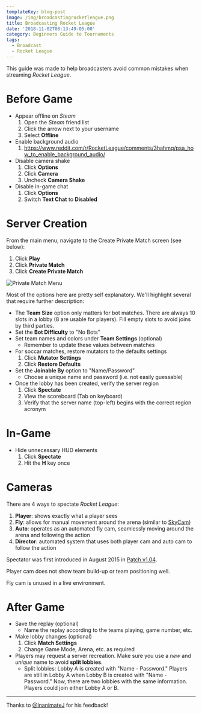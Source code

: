 ```yaml
---
templateKey: blog-post
image: /img/broadcastingrocketleague.png
title: Broadcasting Rocket League
date: '2018-11-02T08:13:49-05:00'
category: Beginners Guide to Tournaments
tags:
  - Broadcast
  - Rocket League
---
```

This guide was made to help broadcasters avoid common mistakes when streaming *Rocket League*.

# Before Game

* Appear offline on *Steam*
   1. Open the *Steam* friend list
   2. Click the arrow next to your username
   3. Select **Offline**
* Enable background audio
   1. https://www.reddit.com/r/RocketLeague/comments/3hahmq/psa_how_to_enable_background_audio/
* Disable camera shake
   1. Click **Options**
   2. Click **Camera**
   3. Uncheck **Camera Shake**
* Disable in-game chat
   1. Click **Options**
   2. Switch **Text Chat** to **Disabled**

# Server Creation

From the main menu, navigate to the Create Private Match screen (see below): 

1. Click **Play**
2. Click **Private Match**
3. Click **Create Private Match**

![Private Match Menu](/img/privatematch.jpg)

Most of the options here are pretty self explanatory. We'll highlight several that require further description:

* The **Team Size** option only matters for bot matches. There are always 10 slots in a lobby (8 are usable for players). Fill empty slots to avoid joins by third parties. 
* Set the **Bot Difficulty** to "No Bots"
* Set team names and colors under **Team Settings** (optional)
  * Remember to update these values between matches
* For soccar matches, restore mutators to the defaults settings
  1. Click **Mutator Settings**
  2. Click **Restore Defaults**
* Set the **Joinable By** option to "Name/Password"
  * Choose a unique name and password (i.e. not easily guessable)
* Once the lobby has been created, verify the server region
  1. Click **Spectate**
  2. View the scoreboard (Tab on keyboard)
  3. Verify that the server name (top-left) begins with the correct region acronym 

# In-Game

* Hide unnecessary HUD elements
   1. Click **Spectate**
   2. Hit the **H** key once

# Cameras

There are 4 ways to spectate *Rocket League*: 

1. **Player**: shows exactly what a player sees
2. **Fly**: allows for manual movement around the arena (similar to [SkyCam](https://www.youtube.com/watch?v=WNtNBNoVFHI))
3. **Auto**: operates as an automated fly cam, seamlessly moving around the arena and following the action
4. **Director**: automated system that uses both player cam and auto cam to follow the action

Spectator was first introduced in August 2015 in [Patch v1.04](https://www.rocketleague.com/news/patch-notes-v1-15--pc-ps4-/). 


Player cam does not show team build-up or team positioning well.

Fly cam is unused in a live environment. 


# After Game
 
* Save the replay (optional)
  * Name the replay according to the teams playing, game number, etc.
* Make lobby changes (optional)
  1. Click **Match Settings**
  2. Change Game Mode, Arena, etc. as required
* Players may request a server recreation. Make sure you use a *new* and *unique* name to avoid **split lobbies**.
  * Split lobbies: Lobby A is created with "Name - Password." Players are still in Lobby A when Lobby B is created with "Name - Password." Now, there are two lobbies with the same information. Players could join either Lobby A or B.

---

Thanks to [@InanimateJ](https://twitter.com/InanimateJ) for his feedback!
